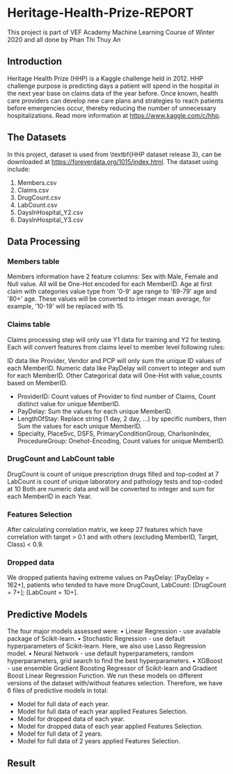 # Heritage-Health-Prize-REPORT
This project is part of VEF Academy Machine Learning Course of Winter 2020 and all done by Phan Thi Thuy An
## Introduction
Heritage Health Prize (HHP) is a Kaggle challenge held in 2012. HHP challenge purpose is predicting days a patient will spend in the hospital in the next year base on claims data of the year before. Once known, health care providers can develop new care plans and strategies to reach patients before emergencies occur, thereby reducing the number of unnecessary hospitalizations. Read more information at https://www.kaggle.com/c/hhp.
## The Datasets
In this project, dataset is used from \textbf{HHP dataset release 3}, can be downloaded at https://foreverdata.org/1015/index.html.
The dataset using include:
1. Members.csv
2. Claims.csv
3. DrugCount.csv
4. LabCount.csv
5. DaysInHospital_Y2.csv
6. DaysInHospital_Y3.csv
## Data Processing
### Members table
Members information have 2 feature columns:
Sex with Male, Female and Null value. All will be One-Hot encoded for each MemberID.
Age at first claim with categories value type from '0-9' age range to '69-79' age and '80+' age. These values will be converted to integer mean average, for example, '10-19' will be replaced with 15.
### Claims table
Claims processing step will only use Y1 data for training and Y2 for testing. Each will convert features from claims level to member level following rules:

ID data like Provider, Vendor and PCP will only sum the unique ID values of each MemberID.
Numeric data like PayDelay will convert to integer and sum for each MemberID.
Other Categorical data will One-Hot with value_counts based on MemberID.

- ProviderID: 	Count values of Provider to find number of Claims, Count distinct value for unique MemberID.
- PayDelay: Sum the values for each unique MemberID.
- LengthOfStay: Replace string (1 day, 2 day, …) by specific numbers, then Sum the values for each unique MemberID.
- Specialty, PlaceSvc, DSFS, PrimaryConditionGroup, CharlsonIndex, ProcedureGroup: Onehot-Encoding, Count values for unique MemberID.
### DrugCount and LabCount table
DrugCount is count of unique prescription drugs filled and top-coded at 7
LabCount is count of unique laboratory and pathology tests and top-coded at 10
Both are numeric data and will be converted to integer and sum for each MemberID in each Year.
### Features Selection 
After calculating correlation matrix, we keep 27 features which have correlation with target > 0.1 and with others (excluding MemberID, Target, Class) < 0.9.
### Dropped data
We dropped patients having extreme values on PayDelay: [PayDelay = 162+], patients who tended to have more DrugCount, LabCount: [DrugCount = 7+]; [LabCount = 10+].
## Predictive Models
The four major models assessed were:
• Linear Regression - use available package of Scikit-learn.
• Stochastic Regression - use default hyperparameters of Scikit-learn. Here, we also use Lasso Regression model.
• Neural Network - use default hyperparameters, random hyperparameters, grid search to find the best hyperparameters.
• XGBoost - use ensemble Gradient Boosting Regressor of Scikit-learn and Gradient Boost Linear Regression Function.
We run these models on different versions of the dataset with/without features selection. Therefore, we have 6 files of predictive models in total:
- Model for full data of each year.
- Model for full data of each year applied Features Selection.
- Model for dropped data of each year.
- Model for dropped data of each year applied Features Selection.
- Model for full data of 2 years.
- Model for full data of 2 years applied Features Selection.
## Result

